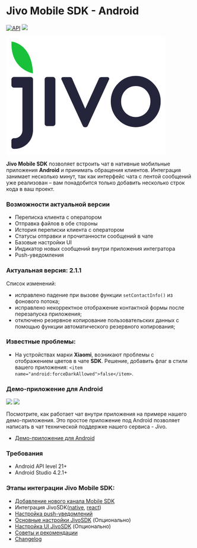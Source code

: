 Jivo Mobile SDK - Android
=========================
<p align="left">
  <a href="https://android-arsenal.com/api?level=21"><img alt="API" src="https://img.shields.io/badge/API-21%2B-brightgreen.svg?style=flat"/></a>
  <a href="https://github.com/JivoChat/JivoSDK-Android/releases"><img src="https://img.shields.io/github/v/release/JivoChat/JivoSDK-Android" /></a>
</p>

![Jivo Logo](./README_ru/resources/jivo_logo.svg)

**Jivo Mobile SDK** позволяет встроить чат в нативные мобильные приложения **Android** и принимать обращения клиентов. Интеграция занимает несколько минут, так как интерфейс чата с лентой сообщений уже реализован – вам понадобится только добавить несколько строк кода в ваш проект.

### Возможности актуальной версии

-   Переписка клиента с оператором
-   Отправка файлов в обе стороны
-   История переписки клиента с оператором
-   Статусы отправки и прочитанности сообщений в чате
-   Базовые настройки UI
-   Индикатор новых сообщений внутри приложения интегратора
-   Push-уведомления

### Актуальная версия: 2.1.1

Список изменений:

-   исправлено падение при вызове функции `setContactInfo()` из фонового потока;
-   исправлено некорректное отображение контактной формы после перезапуска приложения;
-   отключено резервное копирование пользовательских данных с помощью функции автоматического резервного копирования;

### Известные проблемы:
- На устройствах марки **Xiaomi**, возникают проблемы с отображением цветов в чате **SDK**. Решение, добавить флаг в стили вашего приложения:
  `<item name="android:forceDarkAllowed">false</item>`.

### Демо-приложение для Android

<img src="https://user-images.githubusercontent.com/81690520/144190746-278592b3-b704-4f9e-9642-ea40ce60f29c.png" width="300"> <img src="https://user-images.githubusercontent.com/81690520/144189472-f5d4c1fd-ded0-493f-860e-5301980e89c1.png" width="300">


Посмотрите, как работает чат внутри приложения на примере нашего демо-приложения. Это простое приложение под Android позволяет написать в чат технической поддержке нашего сервиса - Jivo.

-   [Демо-приложение для Android](https://github.com/JivoChat/JivoSDK-Android/tree/develop/sample)

### Требования

-   Android API level 21+
-   Android Studio 4.2.1+

### Этапы интеграции Jivo Mobile SDK:

- [Добавление нового канала Mobile SDK](./README_ru/add_channel.md)
- Интеграция JivoSDK([native](./README_ru/native_setup.md), [react](./README_ru/react_setup.md))
- [Настройка push-уведомлений](./README_ru/firebase_notifications_setup.md)
- [Основные настройки JivoSDK](./README_ru/native_api.md) (Опционально)
- [Настройка UI JivoSDK](./README_ru/ui_setup.md) (Опционально)
- [Советы и рекомендации](./README_ru/recommendations.md)
- [Changelog](./README_ru/changelog.md)
